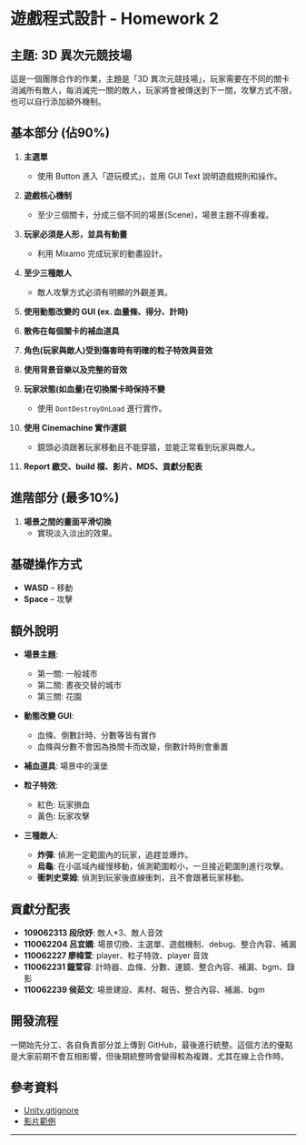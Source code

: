 # 遊戲程式設計 - Homework 2

## 主題: 3D 異次元競技場

這是一個團隊合作的作業，主題是「3D 異次元競技場」，玩家需要在不同的關卡消滅所有敵人，每消滅完一關的敵人，玩家將會被傳送到下一關，攻擊方式不限，也可以自行添加額外機制。

## 基本部分 (佔90%)

1. **主選單**
   - 使用 Button 進入「遊玩模式」，並用 GUI Text 說明遊戲規則和操作。

2. **遊戲核心機制**
   - 至少三個關卡，分成三個不同的場景(Scene)，場景主題不得重複。

3. **玩家必須是人形，並具有動畫**
   - 利用 Mixamo 完成玩家的動畫設計。

4. **至少三種敵人**
   - 敵人攻擊方式必須有明顯的外觀差異。

5. **使用動態改變的 GUI (ex. 血量條、得分、計時)**

6. **散佈在每個關卡的補血道具**

7. **角色(玩家與敵人)受到傷害時有明確的粒子特效與音效**

8. **使用背景音樂以及完整的音效**

9. **玩家狀態(如血量)在切換關卡時保持不變**
   - 使用 `DontDestroyOnLoad` 進行實作。

10. **使用 Cinemachine 實作運鏡**
    - 鏡頭必須跟著玩家移動且不能穿牆，並能正常看到玩家與敵人。

11. **Report 繳交、build 檔、影片、MD5、貢獻分配表**

## 進階部分 (最多10%)

1. **場景之間的畫面平滑切換**
   - 實現淡入淡出的效果。

## 基礎操作方式

- **WASD** – 移動
- **Space** – 攻擊

## 額外說明

- **場景主題**: 
  - 第一關: 一般城市
  - 第二關: 晝夜交替的城市
  - 第三關: 花園

- **動態改變 GUI**: 
  - 血條、倒數計時、分數等皆有實作
  - 血條與分數不會因為換關卡而改變，倒數計時則會重置

- **補血道具**: 場景中的漢堡

- **粒子特效**: 
  - 紅色: 玩家損血
  - 黃色: 玩家攻擊

- **三種敵人**: 
  - **炸彈**: 偵測一定範圍內的玩家，追趕並爆炸。
  - **烏龜**: 在小區域內緩慢移動，偵測範圍較小，一旦接近範圍則進行攻擊。
  - **衝刺史萊姆**: 偵測到玩家後直線衝刺，且不會跟著玩家移動。

## 貢獻分配表

- **109062313 段欣妤**: 敵人*3、敵人音效
- **110062204 呂宜嫻**: 場景切換、主選單、遊戲機制、debug、整合內容、補漏
- **110062227 廖幃萱**: player、粒子特效、player 音效
- **110062231 鐘萱容**: 計時器、血條、分數、運鏡、整合內容、補漏、bgm、錄影
- **110062239 侯茹文**: 場景建設、素材、報告、整合內容、補漏、bgm

## 開發流程

一開始先分工、各自負責部分並上傳到 GitHub，最後進行統整。這個方法的優點是大家前期不會互相影響，但後期統整時會變得較為複雜，尤其在線上合作時。

## 參考資料

- [Unity.gitignore](https://github.com/github/gitignore/blob/main/Unity.gitignore)
- [影片範例](https://youtu.be/4s3mAXDvYCM?t=73)
****
